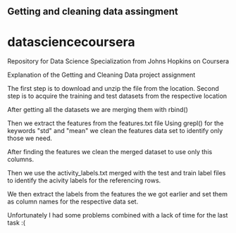 ## Getting and cleaning data assingment
datasciencecoursera
===================

Repository for Data Science Specialization from Johns Hopkins on Coursera

Explanation of the Getting and Cleaning Data project assignment

The first step is to download and unzip the file from the location.
Second step is to acquire the training and test datasets from the respective location

After getting all the datasets we are merging them with rbind()

Then we extract the features from the features.txt file
Using grepl() for the keywords "std" and "mean" we clean
the features data set to identify only those we need.

After finding the features we clean the merged dataset to
use only this columns.

Then we use the activity_labels.txt merged with the test and train label files
to identify the acivity labels for the referencing rows.

We then extract the labels from the features the we got earlier and set them
as column names for the respective data set.

Unfortunately I had some problems combined with a lack of time for the last task :(
